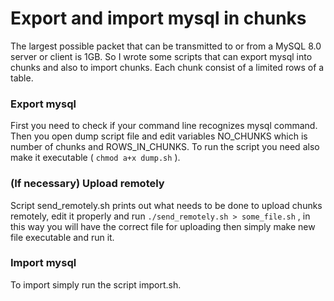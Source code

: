 # Export and import mysql in chunks
The largest possible packet that can be transmitted to or from a MySQL 8.0 server or client is 1GB. So I wrote some scripts that can export mysql into chunks and also to import chunks. Each chunk consist of a limited rows of a table.

### Export mysql
First you need to check if your command line recognizes mysql command. Then you open dump script file and edit variables NO_CHUNKS which is number of chunks and ROWS_IN_CHUNKS.
To run the script you need also make it executable ( `chmod a+x dump.sh` ).

### (If necessary) Upload remotely
Script send_remotely.sh prints out what needs to be done to upload chunks remotely, edit it properly and run `./send_remotely.sh > some_file.sh` , in this way you will have the correct file for uploading then simply make new file executable and run it.

### Import mysql
To import simply run the script import.sh.
